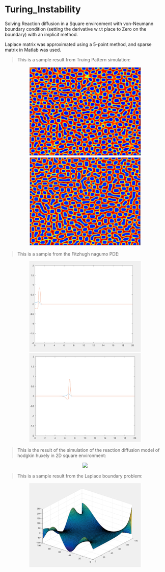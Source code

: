 # Turing_Instability

Solving Reaction diffusion in a Square environment with von-Neumann boundary condition (setting the derivative w.r.t place to Zero on the boundary) with an implicit method.

Laplace matrix was approximated using a 5-point method, and sparse matrix in Matlab was used.

>This is a sample result from Truing Pattern simulation:

<p align="center">
  <img src="./Turing Patterns/Screen Shot 2017-07-14 at 11.04.05 AM.png" width="350"/>
  <img src="./Turing Patterns/Screen Shot 2017-07-14 at 11.08.11 AM.png" width="350"/>
</p>

>This is a sample from the Fitzhugh nagumo PDE:

<p align="center">
  <img src="./Flexible reaction diffusion 1D (Axon - fitzhugh nagomuh travelling wave) explicit method/neuron_1.png" width="350"/>
  <img src="./Flexible reaction diffusion 1D (Axon - fitzhugh nagomuh travelling wave) explicit method/neuron_2.png" width="350"/>
</p>

>This is the result of the simulation of the reaction diffusion model of hodgkin huxely in 2D square environment:

<p align="center">
  <img src="./flexible Rection-diffusion 2D (Fitzhugh nagomu) explicit method/image1.gif" width="350"/>
</p>

>This is a sample result from the Laplace boundary problem:


<p align="center">
  <img src="./Flexible Laplace equation/laplace_1.png" width="350"/>
</p>
